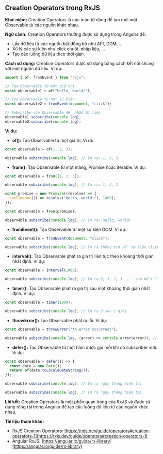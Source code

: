 ## Creation Operators trong RxJS

**Khái niệm:** Creation Operators là các toán tử dùng để tạo mới một Observable từ các nguồn khác nhau.

**Ngữ cảnh:** Creation Operators thường được sử dụng trong Angular để:

- Lấy dữ liệu từ các nguồn bất đồng bộ như API, DOM, ...
- Xử lý các sự kiện như click chuột, nhập liệu, ...
- Tạo các luồng dữ liệu theo thời gian.

**Cách sử dụng:** Creation Operators được sử dụng bằng cách kết nối chúng với một nguồn dữ liệu. Ví dụ:

```typescript
import { of, fromEvent } from "rxjs";

// Tạo Observable từ một giá trị
const observable1 = of("Hello, world!");

// Tạo Observable từ một sự kiện
const observable2 = fromEvent(document, "click");

// Subscribe vào Observable để nhận dữ liệu
observable1.subscribe(console.log);
observable2.subscribe(console.log);
```

**Ví dụ:**

- **of():** Tạo Observable từ một giá trị. Ví dụ:

```typescript
const observable = of(1, 2, 3);

observable.subscribe(console.log); // In ra: 1, 2, 3
```

- **from():** Tạo Observable từ một mảng, Promise hoặc iterable. Ví dụ:

```typescript
const observable = from([1, 2, 3]);

observable.subscribe(console.log); // In ra: 1, 2, 3

const promise = new Promise((resolve) => {
  setTimeout(() => resolve("Hello, world!"), 1000);
});

const observable = from(promise);

observable.subscribe(console.log); // In ra: Hello, world!
```

- **fromEvent():** Tạo Observable từ một sự kiện DOM. Ví dụ:

```typescript
const observable = fromEvent(document, "click");

observable.subscribe(console.log); // In ra thông tin về sự kiện click
```

- **interval():** Tạo Observable phát ra giá trị liên tục theo khoảng thời gian nhất định. Ví dụ:

```typescript
const observable = interval(1000);

observable.subscribe(console.log); // In ra 0, 1, 2, 3, ... sau mỗi 1 giây
```

- **timer():** Tạo Observable phát ra giá trị sau một khoảng thời gian nhất định. Ví dụ:

```typescript
const observable = timer(1000);

observable.subscribe(console.log); // In ra 0 sau 1 giây
```

- **throwError():** Tạo Observable phát ra lỗi. Ví dụ:

```typescript
const observable = throwError("An error occurred!");

observable.subscribe(console.log, (error) => console.error(error)); // In ra lỗi: An error occurred!
```

- **defer():** Tạo Observable từ một hàm được gọi mỗi khi có subscriber mới. Ví dụ:

```typescript
const observable = defer(() => {
  const date = new Date();
  return of(date.toLocaleDateString());
});

observable.subscribe(console.log); // In ra ngày tháng hiện tại

observable.subscribe(console.log); // In ra ngày tháng hiện tại
```

**Lời kết:** Creation Operators là một phần quan trọng của RxJS và được sử dụng rộng rãi trong Angular để tạo các luồng dữ liệu từ các nguồn khác nhau.

**Tài liệu tham khảo:**

- RxJS Creation Operators: [https://rxjs.dev/guide/operators#creation-operators-1](https://rxjs.dev/guide/operators#creation-operators-1)
- Angular RxJS: [https://angular.io/guide/rx-library](https://angular.io/guide/rx-library)
